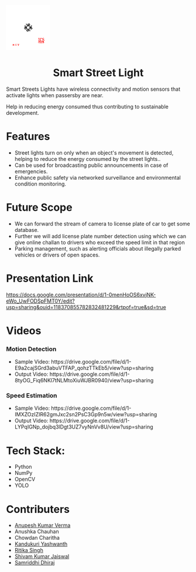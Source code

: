 <h1><img src = "https://github.com/anupeshverma/Smart_Street_Light/blob/main/Robotics3.gif?raw=true" width = "120px" alt = "Robotics Club"/></h1> 
<h1 align="center">Smart Street Light</h1> 
<p>Smart Streets Lights have wireless connectivity and motion sensors that activate lights when passersby are near.<p/>
<p>Help in reducing energy consumed thus contributing to sustainable development.</p>

# Features
<ul>
  <li>Street lights turn on only when an object's movement is detected, helping to reduce the energy consumed by the street lights..</li>
  <li>Can be used for broadcasting public announcements in case of emergencies.</li>
  <li>Enhance public safety via networked surveillance and environmental condition monitoring.</li>
 </ul>

# Future Scope
<ul>
  <li>We can forward the stream of camera to license plate of car to get some database.</li>
  <li>Further we will add license plate number detection using which we can give online challan to drivers who exceed the speed limit in that region</li>
  <li>Parking management, such as alerting officials about illegally parked vehicles or drivers of open spaces.</li>
 </ul>
 
# Presentation Link
https://docs.google.com/presentation/d/1-0menHoOS6xvjNK-eWo_UwFODSpFMT0Y/edit?usp=sharing&ouid=118370855782832481229&rtpof=true&sd=true

# Videos
### Motion Detection
<ul>
   <li>Sample Video: https://drive.google.com/file/d/1-E9a2cajSGrd3abuVTFAP_qohzTTkEb5/view?usp=sharing</li>
   <li>Output Video: https://drive.google.com/file/d/1-8tyOG_Fiq6NKl7tNLMtoXiuWJBR0940/view?usp=sharing</li>
 </ul>
 
 ### Speed Estimation
<ul>
   <li>Sample Video: https://drive.google.com/file/d/1-IMXZOzIZIR62gmJxc2sn2PsC3Gp9n5w/view?usp=sharing</li>
   <li>Output Video: https://drive.google.com/file/d/1-LYPqIGNp_dojbq3lDgt3UZ7vyNnVv8U/view?usp=sharing</li>
 </ul>
  
 # Tech Stack:
<ul>
  <li>Python</li>
  <li>NumPy</li>
  <li>OpenCV</li>
  <li>YOLO</li>
 </ul>
  
  # Contributers
  <ul>
  <li><a href="https://github.com/anupeshverma"> Anupesh Kumar Verma</a></li>
    <li>Anushka Chauhan</li>
    <li>Chowdan Charitha</li>
    <li><a href="https://github.com/KANDUKURIYASWANTH">Kandukuri Yashwanth</li>
    <li>Ritika Singh</li>
    <li>Shivam Kumar Jaiswal</li>
    <li>Samriddhi Dhiraj</li>
  </ul>
